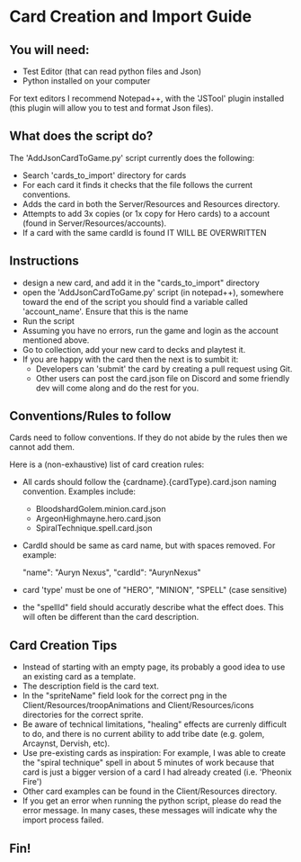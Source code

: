 # Card Creation and Import Guide

## You will need: 

* Test Editor (that can read python files and Json)
* Python installed on your computer

For text editors I recommend Notepad++, with the 'JSTool' plugin installed (this plugin will allow you to test and format Json files).

## What does the script do?

The 'AddJsonCardToGame.py' script currently does the following:

* Search 'cards_to_import' directory for cards
* For each card it finds it checks that the file follows the current conventions.
* Adds the card in both the Server/Resources and Resources directory.
* Attempts to add 3x copies (or 1x copy for Hero cards) to a account (found in Server/Resources/accounts).
* If a card with the same cardId is found IT WILL BE OVERWRITTEN

## Instructions 

* design a new card, and add it in the "cards_to_import" directory
* open the 'AddJsonCardToGame.py' script (in notepad++), somewhere toward the end of the script you should find a variable called 'account_name'. Ensure that this is the name
* Run the script
* Assuming you have no errors, run the game and login as the account mentioned above.
* Go to collection, add your new card to decks and playtest it.
* If you are happy with the card then the next is to sumbit it:
	* Developers can 'submit' the card by creating a pull request using Git. 
	* Other users can post the card.json file on Discord and some friendly dev will come along and do the rest for you. 

## Conventions/Rules to follow

Cards need to follow conventions. If they do not abide by the rules then we cannot add them. 

Here is a (non-exhaustive) list of card creation rules:

* All cards should follow the {cardname}.{cardType}.card.json naming convention. Examples include:

	* BloodshardGolem.minion.card.json
	* ArgeonHighmayne.hero.card.json
	* SpiralTechnique.spell.card.json
	
* CardId should be same as card name, but with spaces removed. For example:

	"name": "Auryn Nexus",
	"cardId": "AurynNexus"

* card 'type' must be one of "HERO", "MINION", "SPELL" (case sensitive)
* the "spellId" field should accuratly describe what the effect does. This will often be different than the card description. 

## Card Creation Tips

* Instead of starting with an empty page, its probably a good idea to use an existing card as a template.
* The description field is the card text.
* In the "spriteName" field look for the correct png in the Client/Resources/troopAnimations and Client/Resources/icons directories for the correct sprite.
* Be aware of technical limitations, "healing" effects are currenly difficult to do, and there is no current ability to add tribe date (e.g. golem, Arcaynst, Dervish, etc).
* Use pre-existing cards as inspiration: For example, I was able to create the "spiral technique" spell in about 5 minutes of work because that card is just a bigger version of a card I had already created (i.e. 'Pheonix Fire')
* Other card examples can be found in the Client/Resources directory. 
* If you get an error when running the python script, please do read the error message. In many cases, these messages will indicate why the import process failed.

## Fin! 
